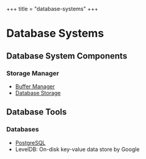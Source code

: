 +++
title = "database-systems"
+++

# Database Systems

## Database System Components

### Storage Manager

- [Buffer Manager](./buffer-manager)
- [Database Storage](./database-storage)

## Database Tools

### Databases

- [PostgreSQL](./postgres)
- LevelDB: On-disk key-value data store by Google
